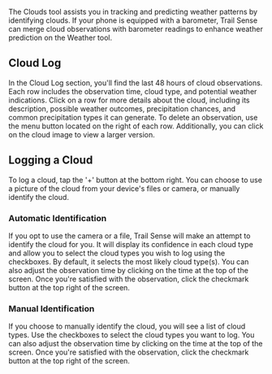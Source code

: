 The Clouds tool assists you in tracking and predicting weather patterns by identifying clouds. If your phone is equipped with a barometer, Trail Sense can merge cloud observations with barometer readings to enhance weather prediction on the Weather tool.

## Cloud Log
In the Cloud Log section, you'll find the last 48 hours of cloud observations. Each row includes the observation time, cloud type, and potential weather indications. Click on a row for more details about the cloud, including its description, possible weather outcomes, precipitation chances, and common precipitation types it can generate. To delete an observation, use the menu button located on the right of each row. Additionally, you can click on the cloud image to view a larger version.

## Logging a Cloud
To log a cloud, tap the '+' button at the bottom right. You can choose to use a picture of the cloud from your device's files or camera, or manually identify the cloud.

### Automatic Identification
If you opt to use the camera or a file, Trail Sense will make an attempt to identify the cloud for you. It will display its confidence in each cloud type and allow you to select the cloud types you wish to log using the checkboxes. By default, it selects the most likely cloud type(s). You can also adjust the observation time by clicking on the time at the top of the screen. Once you're satisfied with the observation, click the checkmark button at the top right of the screen.

### Manual Identification
If you choose to manually identify the cloud, you will see a list of cloud types. Use the checkboxes to select the cloud types you want to log. You can also adjust the observation time by clicking on the time at the top of the screen. Once you're satisfied with the observation, click the checkmark button at the top right of the screen.